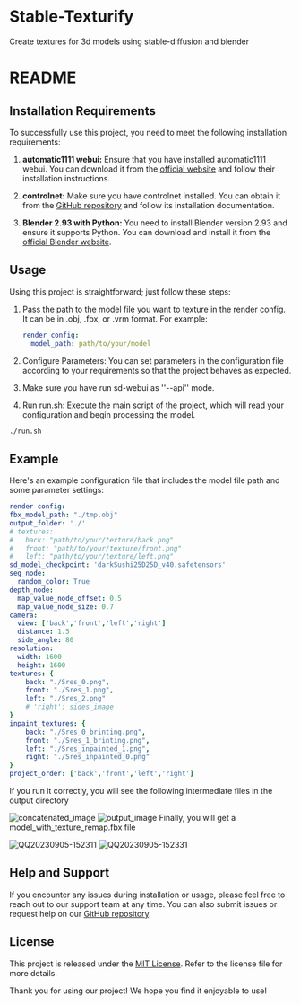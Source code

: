 # Stable-Texturify
Create textures for 3d models using stable-diffusion  and blender

# README

## Installation Requirements

To successfully use this project, you need to meet the following installation requirements:

1. **automatic1111 webui:** Ensure that you have installed automatic1111 webui. You can download it from the [official website](https://github.com/AUTOMATIC1111/stable-diffusion-webui) and follow their installation instructions.

2. **controlnet:** Make sure you have controlnet installed. You can obtain it from the [GitHub repository](https://github.com/Mikubill/sd-webui-controlnet) and follow its installation documentation.

3. **Blender 2.93 with Python:** You need to install Blender version 2.93 and ensure it supports Python. You can download and install it from the [official Blender website](https://www.blender.org/download/).

## Usage

Using this project is straightforward; just follow these steps:

1. Pass the path to the model file you want to texture in the render config. It can be in .obj, .fbx, or .vrm format. For example:

   ```yaml
   render config:
     model_path: path/to/your/model
   ```

2. Configure Parameters: You can set parameters in the configuration file according to your requirements so that the project behaves as expected.
  
3. Make sure you have run sd-webui as ''--api'' mode.

4. Run run.sh: Execute the main script of the project, which will read your configuration and begin processing the model.

```bash
./run.sh
```

## Example

Here's an example configuration file that includes the model file path and some parameter settings:

```yaml
render config:
fbx_model_path: "./tmp.obj"
output_folder: './'
# textures:
#   back: "path/to/your/texture/back.png"
#   front: "path/to/your/texture/front.png"
#   left: "path/to/your/texture/left.png"
sd_model_checkpoint: 'darkSushi25D25D_v40.safetensors'
seg_node:
  random_color: True
depth_node:
  map_value_node_offset: 0.5
  map_value_node_size: 0.7
camera:
  view: ['back','front','left','right']
  distance: 1.5
  side_angle: 80
resolution:
  width: 1600
  height: 1600
textures: {
    back: "./Sres_0.png",
    front: "./Sres_1.png",
    left: "./Sres_2.png"
    # 'right': sides_image
}
inpaint_textures: {
    back: "./Sres_0_brinting.png",
    front: "./Sres_1_brinting.png",
    left: "./Sres_inpainted_1.png",
    right: "./Sres_inpainted_0.png"
}
project_order: ['back','front','left','right']
```
If you run it correctly, you will see the following intermediate files in the output directory

![concatenated_image](https://github.com/PrAYtele/Stable-Texturify/assets/49559621/c67b95d8-2b92-4eec-99c4-cb97c92169e6)
![output_image](https://github.com/PrAYtele/Stable-Texturify/assets/49559621/3529c533-e351-4568-8a56-038ce9bc1449)
Finally, you will get a model_with_texture_remap.fbx file

![QQ20230905-152311](https://github.com/PrAYtele/Stable-Texturify/assets/49559621/5537d452-6e08-4a9c-b10b-83e6e21ee6bb)
![QQ20230905-152331](https://github.com/PrAYtele/Stable-Texturify/assets/49559621/f99102a5-1fb4-4401-9fcf-db5bf6c2cb49)
## Help and Support

If you encounter any issues during installation or usage, please feel free to reach out to our support team at any time. You can also submit issues or request help on our [GitHub repository](https://github.com/PrAYtele/Stable-Texturify).

## License

This project is released under the [MIT License](LICENSE). Refer to the license file for more details.

Thank you for using our project! We hope you find it enjoyable to use!

